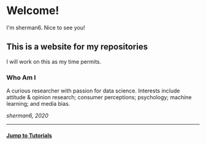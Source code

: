 # Welcome!  

I'm sherman6.  Nice to see you!  

## This is a website for my repositories  

I will work on this as my time permits.  


### Who Am I

A curious researcher with passion for data science.  Interests include attitude & opinion research; consumer perceptions; psychology; machine learning; and media bias.  


_sherman6, 2020_  

___

#### [Jump to Tutorials](https://sherman6.github.io/tutorials/)  
